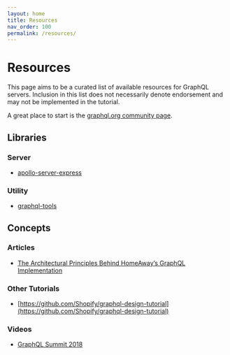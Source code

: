 ```yaml
---
layout: home
title: Resources
nav_order: 100
permalink: /resources/
---
```


# Resources

This page aims to be a curated list of available resources for GraphQL servers. Inclusion in this list does not necessarily denote endorsement and may not be
implemented in the tutorial.

A great place to start is the [graphql.org community page](https://graphql.org/community/).

## Libraries

### Server

- [apollo-server-express](https://www.npmjs.com/package/apollo-server-express)

### Utility

- [graphql-tools](https://www.npmjs.com/package/graphql-tools)

## Concepts

### Articles

- [The Architectural Principles Behind HomeAway’s GraphQL Implementation](https://medium.com/@tlivings/graphql-component-architecture-principles-homeaway-ede8a58d6fde)
  
### Other Tutorials

- [https://github.com/Shopify/graphql-design-tutorial](https://github.com/Shopify/graphql-design-tutorial)

### Videos

- [GraphQL Summit 2018](https://www.youtube.com/playlist?list=PLpi1lPB6opQzSqSuIkDbIL7f73EXcjB_7)